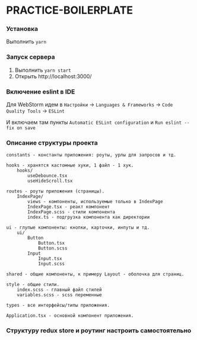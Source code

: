 # PRACTICE-BOILERPLATE

### Установка

Выполнить `yarn`

### Запуск сервера

1. Выполнить `yarn start`
2. Открыть http://localhost:3000/

### Включение eslint в IDE

Для WebStorm идем в `Настройки` -> `Languages & Frameworks` -> `Code Quality Tools` -> `ESLint`

И включаем там пункты `Automatic ESLint configuration` и `Run eslint --fix on save`

### Описание структуры проекта

```
constants - константы приложения: роуты, урлы для запросов и тд.

hooks - хранятся кастомные хуки, 1 файл - 1 хук.
    hooks/
        useDebounce.tsx
        useHideScroll.tsx

routes - роуты приложения (страницы).
    IndexPage/
        views - компоненты, используемые только в IndexPage
        IndexPage.tsx - реакт компонент
        IndexPage.scss - стили компонента
        index.ts - подгрузка компонента как директории

ui - глупые компоненты: кнопки, карточки, инпуты и тд.
    ui/
        Button
            Button.tsx
            Button.scss
        Input
            Input.tsx
            Input.scss

shared - общие компоненты, к примеру Layout - оболочка для страниц.

style - общие стили.
    index.scss - главный файл стилей
    variables.scss - scss переменные

types - все интерфейсы/типы приложения.

Application.tsx - основной компонент приложения.
```

### Структуру redux store и роутинг настроить самостоятельно
